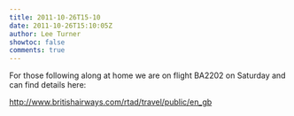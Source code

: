 ```yaml
---
title: 2011-10-26T15-10
date: 2011-10-26T15:10:05Z
author: Lee Turner
showtoc: false
comments: true
---
```


For those following along at home we are on flight BA2202 on Saturday and can find details here:

http://www.britishairways.com/rtad/travel/public/en_gb

